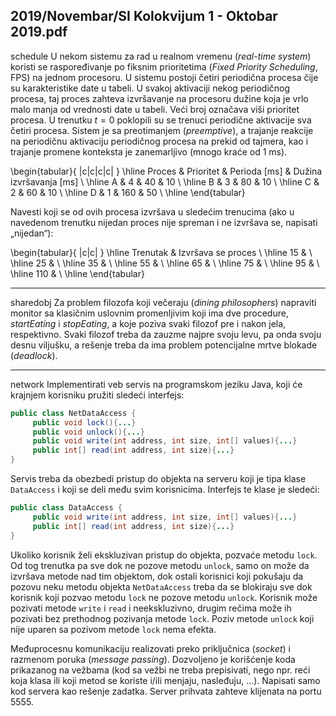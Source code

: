 2019/Novembar/SI Kolokvijum 1 - Oktobar 2019.pdf
--------------------------------------------------------------------------------
schedule
U  nekom  sistemu  za  rad  u  realnom  vremenu  (*real-time system*) koristi se  raspoređivanje  po  fiksnim prioritetima (*Fixed Priority Scheduling*, FPS) na jednom procesoru. U sistemu postoji četiri  periodična  procesa  čije  su  karakteristike  date  u  tabeli.  U  svakoj  aktivaciji  nekog periodičnog  procesa,  taj  proces  zahteva  izvršavanje  na  procesoru  dužine  koja  je  vrlo  malo manja  od  vrednosti  date  u  tabeli.  Veći  broj  označava  viši  prioritet  procesa.  U  trenutku  $t = 0$ poklopili  su  se  trenuci  periodične  aktivacije  sva  četiri  procesa.  Sistem  je  sa  preotimanjem (*preemptive*),  a  trajanje  reakcije  na  periodičnu  aktivaciju  periodičnog  procesa  na  prekid  od tajmera, kao i trajanje promene konteksta je zanemarljivo (mnogo kraće od 1 ms).

\begin{tabular}{ |c|c|c|c| }
\hline
Proces & Prioritet & Perioda [ms] & Dužina izvršavanja [ms] \\
\hline
A & 4 & 40 & 10 \\
\hline
B & 3 & 80 & 10 \\
\hline
C & 2 & 60 & 10 \\
\hline
D & 1 & 160 & 50 \\
\hline
\end{tabular}

Navesti  koji  se  od  ovih  procesa  izvršava  u  sledećim  trenucima  (ako  u  navedenom  trenutku nijedan proces nije spreman i ne izvršava se, napisati „nijedan“): 

\begin{tabular}{ |c|c| }
\hline
Trenutak & Izvršava se proces \\
\hline
15 & \\
\hline
25 & \\
\hline
35 & \\
\hline
55 & \\
\hline
65 & \\
\hline
75 & \\
\hline
95 & \\
\hline
110 & \\
\hline
\end{tabular}

--------------------------------------------------------------------------------
sharedobj
Za  problem  filozofa  koji  večeraju  (*dining philosophers*)  napraviti  monitor  sa  klasičnim uslovnim promenljivim koji ima dve procedure, *startEating* i *stopEating*, a koje poziva svaki filozof pre i nakon jela, respektivno. Svaki filozof treba da zauzme najpre svoju levu, pa onda svoju desnu viljušku, a rešenje treba da ima problem potencijalne mrtve blokade (*deadlock*). 

--------------------------------------------------------------------------------
network
Implementirati  veb  servis  na  programskom  jeziku  Java,  koji  će  krajnjem  korisniku  pružiti  sledeći interfejs:
```java
public class NetDataAccess { 
     public void lock(){...} 
     public void unlock(){...} 
     public void write(int address, int size, int[] values){...}
     public int[] read(int address, int size){...} 
}
```
Servis treba da obezbedi pristup do objekta na serveru koji je tipa klase `DataAccess` i koji se deli među svim korisnicima. Interfejs te klase je sledeći:
```java
public class DataAccess { 
     public void write(int address, int size, int[] values){...}
     public int[] read(int address, int size){...} 
}
```
Ukoliko korisnik želi ekskluzivan pristup do objekta, pozvaće metodu `lock`. Od tog trenutka pa sve dok ne pozove metodu `unlock`, samo on može da izvršava metode nad tim objektom, dok ostali korisnici koji pokušaju da pozovu neku metodu objekta `NetDataAccess` treba da se blokiraju  sve  dok  korisnik  koji  pozvao  metodu  `lock`  ne  pozove  metodu  `unlock`.  Korisnik  može  pozivati  metode  `write`  i  `read`  i  neekskluzivno,  drugim  rečima  može  ih  pozivati  bez  prethodnog  pozivanja  metode  `lock`.  Poziv  metode  `unlock`  koji  nije  uparen  sa  pozivom  metode `lock` nema efekta.

Međuprocesnu  komunikaciju  realizovati  preko  priključnica  (*socket*)  i  razmenom  poruka  (*message passing*).  Dozvoljeno  je  korišćenje  koda  prikazanog  na  vežbama  (kod  sa  vežbi  ne  treba prepisivati, nego npr. reći koja klasa ili koji metod se koriste i/ili menjaju, nasleđuju, ...). Napisati  samo  kod  servera  kao  rešenje  zadatka.  Server  prihvata  zahteve  klijenata  na  portu  5555.
